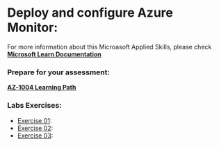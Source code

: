# Deploy and configure Azure Monitor:
For more information about this Microasoft Applied Skills, please check **[Microsoft Learn Documentation](https://learn.microsoft.com/en-us/credentials/applied-skills/deploy-and-configure-azure-monitor/)**

### Prepare for your assessment:
**[AZ-1004 Learning Path](https://learn.microsoft.com/en-us/training/paths/secure-azure-services-workloads-defender-cloud/)**

### Labs Exercises:
- [Exercise 01]():
- [Exercise 02]():
- [Exercise 03]():
